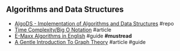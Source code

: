## Algorithms and Data Structures

- [AlgoDS - Implementation of Algorithms and Data Structures](https://github.com/sherxon/AlgoDS) #repo
- [Time Complexity/Big O Notation](https://medium.com/javascript-scene/time-complexity-big-o-notation-1a4310c3ee4b) #article
- [E-Maxx Algorithms in English](https://e-maxx-eng.appspot.com) #guide **#mustread**
- [A Gentle Introduction To Graph Theory](https://dev.to/vaidehijoshi/a-gentle-introduction-to-graph-theory) #article #guide